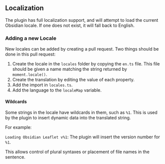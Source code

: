 ## Localization

The plugin has full localization support, and will attempt to load the current Obsidian locale. If one does not exist, it will fall back to English.

### Adding a new Locale

New locales can be added by creating a pull request. Two things should be done in this pull request:

1. Create the locale in the `locales` folder by copying the `en.ts` file. This file should be given a name matching the string returned by `moment.locale()`.
2. Create the translation by editing the value of each property.
3. Add the import in `locales.ts`.
4. Add the language to the `localeMap` variable.

#### Wildcards

Some strings in the locale have wildcards in them, such as `%1`. This is used by the plugin to insert dynamic data into the translated string.

For example:

`Loading Obsidian Leaflet v%1`: The plugin will insert the version number for `%1`.

This allows control of plural syntaxes or placement of file names in the sentence.
